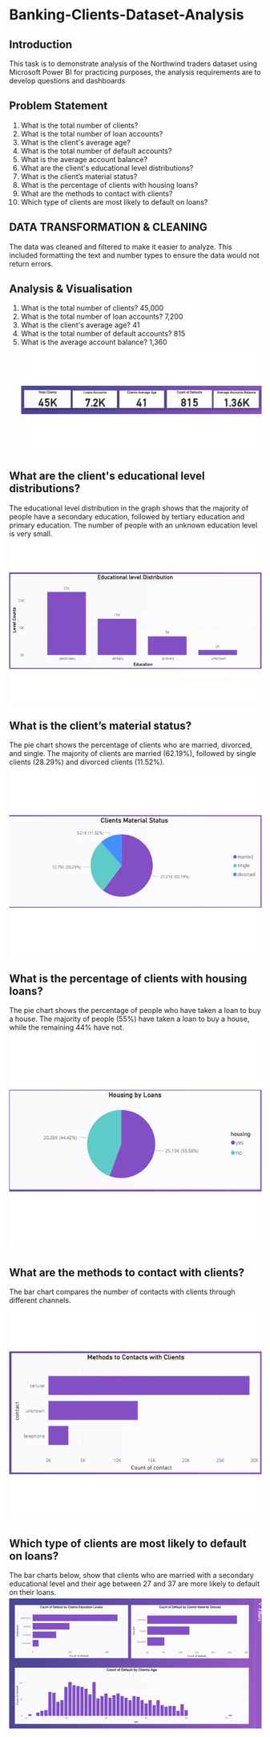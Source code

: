 # Banking-Clients-Dataset-Analysis
## Introduction
This task is to demonstrate analysis of the Northwind traders dataset using Microsoft Power BI for practicing purposes, the analysis requirements are to develop questions and dashboards 
## Problem Statement
1.	What is the total number of clients?
2.	What is the total number of loan accounts?
3.	What is the client's average age?
4.	What is the total number of default accounts?
5.	What is the average account balance?
6.	What are the client's educational level distributions?
7.	What is the client’s material status?
8.	What is the percentage of clients with housing loans?
9.	What are the methods to contact with clients?
10.	Which type of clients are most likely to default on loans?


## DATA TRANSFORMATION & CLEANING
The data was cleaned and filtered to make it easier to analyze. This included formatting the text and number types to ensure the data would not return errors.
## Analysis & Visualisation
1.	What is the total number of clients? 45,000
2.	What is the total number of loan accounts? 7,200 
3.	What is the client's average age? 41
4.	What is the total number of default accounts? 815
5.	What is the average account balance? 1,360
![](Fr_line.png)

## What are the client's educational level distributions?
The educational level distribution in the graph shows that the majority of people have a secondary education, followed by tertiary education and primary education. The number of people with an unknown education level is very small.
![](Education_level.png)
## What is the client’s material status?
The pie chart shows the percentage of clients who are married, divorced, and single. The majority of clients are married (62.19%), followed by single clients (28.29%) and divorced clients (11.52%).
![](Material_status.png)

## What is the percentage of clients with housing loans?
The pie chart shows the percentage of people who have taken a loan to buy a house. The majority of people (55%) have taken a loan to buy a house, while the remaining 44% have not.
![](housing.png)

## What are the methods to contact with clients?
The bar chart compares the number of contacts with clients through different channels. 
![](contacts.png)

## Which type of clients are most likely to default on loans?
The bar charts below, show that clients who are married with a secondary educational level and their age between 27 and 37 are more likely to default on their loans.
![](defaults.png)


 
